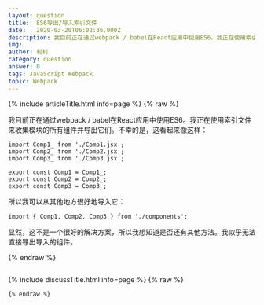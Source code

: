 ```yaml
---
layout: question
title:  ES6导出/导入索引文件
date:   2020-03-20T06:02:36.000Z
description: 我目前正在通过webpack / babel在React应用中使用ES6。我正在使用索引文件来收集模块的所有组件并导出它们。不幸的是，这看起来像这样：...
img: 
author: 村村
category: question
answer: 0
tags: JavaScript Webpack
topic: Webpack
---
```

<div class="article-root">
  <div class="article">
    {% include articleTitle.html info=page %}
    {% raw %}
    <div class="article-content"><p><font style="vertical-align: inherit;"><font style="vertical-align: inherit;">我目前正在通过webpack / babel在React应用中使用ES6。</font><font style="vertical-align: inherit;">我正在使用索引文件来收集模块的所有组件并导出它们。</font><font style="vertical-align: inherit;">不幸的是，这看起来像这样：</font></font></p>

<pre><code>import Comp1_ from './Comp1.jsx';<font></font>
import Comp2_ from './Comp2.jsx';<font></font>
import Comp3_ from './Comp3.jsx';<font></font>
<font></font>
export const Comp1 = Comp1_;<font></font>
export const Comp2 = Comp2_;<font></font>
export const Comp3 = Comp3_;<font></font>
</code></pre>

<p><font style="vertical-align: inherit;"><font style="vertical-align: inherit;">所以我可以从其他地方很好地导入它：</font></font></p>

<pre><code>import { Comp1, Comp2, Comp3 } from './components';
</code></pre>

<p><font style="vertical-align: inherit;"><font style="vertical-align: inherit;">显然，这不是一个很好的解决方案，所以我想知道是否还有其他方法。</font><font style="vertical-align: inherit;">我似乎无法直接导出导入的组件。</font></font></p></div>
    {% endraw %}
  </div>
  <p style="height: 0;width:0;overflow: hidden;"> 第2516篇《ES6导出/导入索引文件》来自Winter(https://github.com/aiyld/aiyld.github.io)的站点</p>
  <div class="discuss-wrapper">
    {% include discussTitle.html info=page %}
    {% raw %}
    
    {% endraw %}
  </div>
<div>
